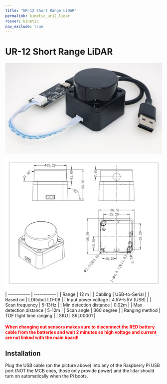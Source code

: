 ```yaml
---
title: "UR-12 Short Range LiDAR"
permalink: kinetic_ur12_lidar
rosver: kinetic
nav_exclude: true
--- 
```


# UR-12 Short Range LiDAR

![Magni lidar connection](assets/camera_sensor/ld06.png)

![Schematic](assets/camera_sensor/short-lidar.png)

| ----------- | ----------- |
| Range      | 12 m       |
| Cabling   | USB-to-Serial        |
| Based on  | LDRobot LD-06        |
| Input power voltage      | 4.5V-5.5V (USB)       |
| Scan frequency      | 5-13Hz      |
| Min detection distance | 0.02m |
| Max detection distance | 5-12m  |
| Scan angle | 360 degree |
| Ranging method | TOF flight time ranging |
| SKU | SRL00001 |

<H4 style="color:red">When changing out sensors makes sure to disconnect the RED battery cable from the batteries and wait 2 minutes so high voltage and current are not linked with the main board!</H4>

## Installation

Plug the USB cable (on the picture above) into any of the Raspberry Pi USB port (NOT the MCB ones, those only provide power) and the lidar should turn on automatically when the Pi boots. 

